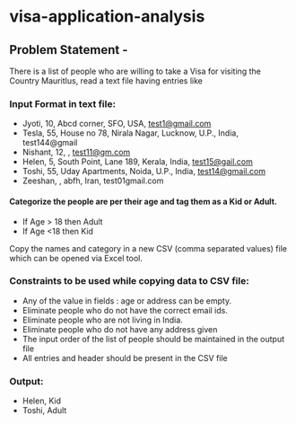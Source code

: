 # visa-application-analysis

## Problem Statement - 

There is a list of people who are willing to take a Visa for visiting the Country MauritIus, read a text file having entries like 

### Input Format in text file: 
- Jyoti,  10, Abcd corner, SFO, USA, test1@gmail.com  
- Tesla, 55, House no 78, Nirala Nagar, Lucknow, U.P., India, test144@gmail  
- Nishant, 12, , test11@gm.com  
- Helen, 5, South Point, Lane 189, Kerala, India, test15@gail.com  
- Toshi, 55, Uday Apartments, Noida, U.P., India, test14@gmail.com  
- Zeeshan,  , abfh, Iran, test01gmail.com  

#### Categorize the people are per their age and tag them as a Kid or Adult.  
- If Age > 18 then Adult
- If Age <18 then Kid 

Copy the names and category in a new CSV (comma separated values) file which can be opened via Excel tool.   
 
### Constraints to be used while copying data to CSV file:  

- Any of the value in fields : age or address can be empty.
- Eliminate people who do not have the correct email ids.
- Eliminate people who are not living in India.
- Eliminate people who do not have any address given  
- The input order of the list of people should be maintained in the output file  
- All entries and header should be present in the CSV file 

### Output:  
- Helen, Kid
- Toshi, Adult
